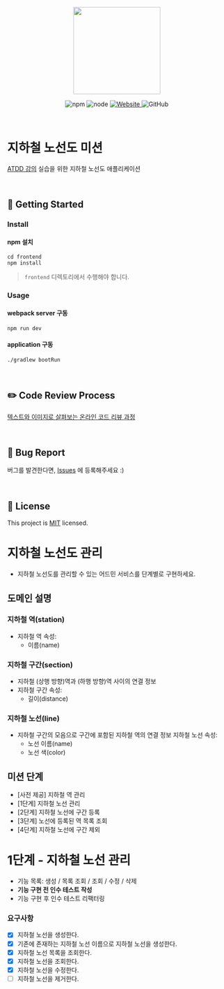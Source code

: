 <p align="center">
    <img width="200px;" src="https://raw.githubusercontent.com/woowacourse/atdd-subway-admin-frontend/master/images/main_logo.png"/>
</p>
<p align="center">
  <img alt="npm" src="https://img.shields.io/badge/npm-%3E%3D%205.5.0-blue">
  <img alt="node" src="https://img.shields.io/badge/node-%3E%3D%209.3.0-blue">
  <a href="https://edu.nextstep.camp/c/R89PYi5H" alt="nextstep atdd">
    <img alt="Website" src="https://img.shields.io/website?url=https%3A%2F%2Fedu.nextstep.camp%2Fc%2FR89PYi5H">
  </a>
  <img alt="GitHub" src="https://img.shields.io/github/license/next-step/atdd-subway-admin">
</p>

<br>

# 지하철 노선도 미션

[ATDD 강의](https://edu.nextstep.camp/c/R89PYi5H) 실습을 위한 지하철 노선도 애플리케이션

<br>

## 🚀 Getting Started

### Install

#### npm 설치

```
cd frontend
npm install
```

> `frontend` 디렉토리에서 수행해야 합니다.

### Usage

#### webpack server 구동

```
npm run dev
```

#### application 구동

```
./gradlew bootRun
```

<br>

## ✏️ Code Review Process

[텍스트와 이미지로 살펴보는 온라인 코드 리뷰 과정](https://github.com/next-step/nextstep-docs/tree/master/codereview)

<br>

## 🐞 Bug Report

버그를 발견한다면, [Issues](https://github.com/next-step/atdd-subway-admin/issues) 에 등록해주세요 :)

<br>

## 📝 License

This project is [MIT](https://github.com/next-step/atdd-subway-admin/blob/master/LICENSE.md) licensed.

# 지하철 노선도 관리

- 지하철 노선도를 관리할 수 있는 어드민 서비스를 단계별로 구현하세요.

## 도메인 설명

### 지하철 역(station)

* 지하철 역 속성:
    * 이름(name)

### 지하철 구간(section)

* 지하철 (상행 방향)역과 (하행 방향)역 사이의 연결 정보
* 지하철 구간 속성:
    * 길이(distance)

### 지하철 노선(line)

* 지하철 구간의 모음으로 구간에 포함된 지하철 역의 연결 정보 지하철 노선 속성:
    * 노선 이름(name)
    * 노선 색(color)

## 미션 단계

- [사전 제공] 지하철 역 관리
- [1단계] 지하철 노선 관리
- [2단계] 지하철 노선에 구간 등록
- [3단계] 노선에 등록된 역 목록 조회
- [4단계] 지하철 노선에 구간 제외

# 1단계 - 지하철 노선 관리

- 기능 목록: 생성 / 목록 조회 / 조회 / 수정 / 삭제
- **기능 구현 전 인수 테스트 작성**
- 기능 구현 후 인수 테스트 리팩터링

### 요구사항

- [X] 지하철 노선을 생성한다.
- [X] 기존에 존재하는 지하철 노선 이름으로 지하철 노선을 생성한다.
- [X] 지하철 노선 목록을 조회한다.
- [X] 지하철 노선을 조회한다.
- [X] 지하철 노선을 수정한다.
- [ ] 지하철 노선을 제거한다.

